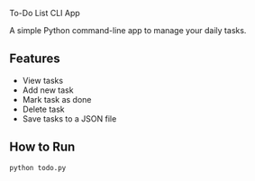 To-Do List CLI App

A simple Python command-line app to manage your daily tasks.

## Features
- View tasks
- Add new task
- Mark task as done
- Delete task
- Save tasks to a JSON file

## How to Run

```bash
python todo.py
